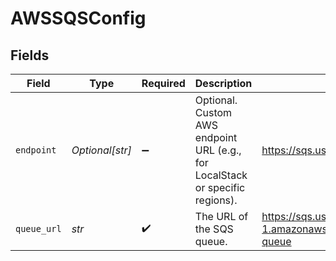# AWSSQSConfig


## Fields

| Field                                                                         | Type                                                                          | Required                                                                      | Description                                                                   | Example                                                                       |
| ----------------------------------------------------------------------------- | ----------------------------------------------------------------------------- | ----------------------------------------------------------------------------- | ----------------------------------------------------------------------------- | ----------------------------------------------------------------------------- |
| `endpoint`                                                                    | *Optional[str]*                                                               | :heavy_minus_sign:                                                            | Optional. Custom AWS endpoint URL (e.g., for LocalStack or specific regions). | https://sqs.us-east-1.amazonaws.com                                           |
| `queue_url`                                                                   | *str*                                                                         | :heavy_check_mark:                                                            | The URL of the SQS queue.                                                     | https://sqs.us-east-1.amazonaws.com/123456789012/my-queue                     |